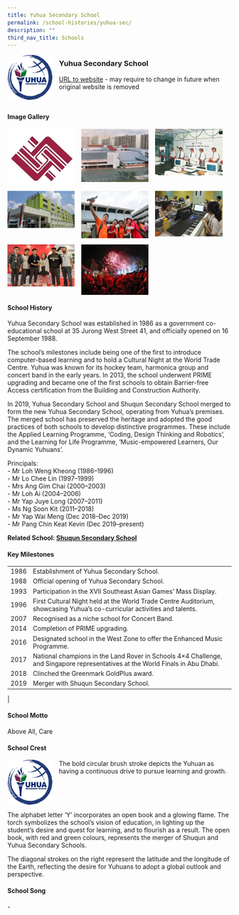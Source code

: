 ```yaml
---
title: Yuhua Secondary School
permalink: /school-histories/yuhua-sec/
description: ""
third_nav_title: Schools
---
```

<img src="/images/yuhuasec1.jpg" style="width:20%;margin-right:15px;" align = "left">

### **Yuhua Secondary School**
[URL to website](https://yuhuasec.moe.edu.sg/) - may require to change in future when original website is removed

<br clear="left">

#### **Image Gallery**

<p><a href="https://staging.d1yxymztqoj7qn.amplifyapp.com/images/yuhuasec2.jpg">  
<img src="/images/yuhuasec2.jpg" style="width:30%;margin-right:15px;" align = "left">
</a></p>

<p><a href="https://staging.d1yxymztqoj7qn.amplifyapp.com/images/yuhuasec3.jpg">  
<img src="/images/yuhuasec3.jpg" style="width:30%;margin-right:15px;" align = "left">
</a></p>

<p><a href="https://staging.d1yxymztqoj7qn.amplifyapp.com/images/yuhuasec4.jpg">  
<img src="/images/yuhuasec4.jpg" style="width:30%;margin-right:15px;" align = "left">
</a></p>

<br clear="left">

<p><a href="https://staging.d1yxymztqoj7qn.amplifyapp.com/images/yuhuasec5.jpg">  
<img src="/images/yuhuasec5.jpg" style="width:30%;margin-right:15px;" align = "left">
</a></p>

<p><a href="https://staging.d1yxymztqoj7qn.amplifyapp.com/images/yuhuasec6.jpg">  
<img src="/images/yuhuasec6.jpg" style="width:30%;margin-right:15px;" align = "left">
</a></p>

<p><a href="https://staging.d1yxymztqoj7qn.amplifyapp.com/images/yuhuasec7.jpg">  
<img src="/images/yuhuasec7.jpg" style="width:30%;margin-right:15px;" align = "left">
</a></p>

<br clear="left">

<p><a href="https://staging.d1yxymztqoj7qn.amplifyapp.com/images/yuhuasec8.jpg">  
<img src="/images/yuhuasec8.jpg" style="width:30%;margin-right:15px;" align = "left">
</a></p>

<p><a href="https://staging.d1yxymztqoj7qn.amplifyapp.com/images/yuhuasec9.jpg">  
<img src="/images/yuhuasec9.jpg" style="width:30%;margin-right:15px;" align = "left">
</a></p>

<br clear="left">

#### **School History**
Yuhua Secondary School was established in 1986 as a government co-educational school at 35 Jurong West Street 41, and officially opened on 16 September 1988.

The school’s milestones include being one of the first to introduce computer-based learning and to hold a Cultural Night at the World Trade Centre. Yuhua was known for its hockey team, harmonica group and concert band in the early years. In 2013, the school underwent PRIME upgrading and became one of the first schools to obtain Barrier-free Access certification from the Building and Construction Authority.

In 2019, Yuhua Secondary School and Shuqun Secondary School merged to form the new Yuhua Secondary School, operating from Yuhua’s premises. The merged school has preserved the heritage and adopted the good practices of both schools to develop distinctive programmes. These include the Applied Learning Programme, ‘Coding, Design Thinking and Robotics’, and the Learning for Life Programme, ‘Music-empowered Learners, Our Dynamic Yuhuans’.

Principals:<br>
\- Mr Loh Weng Kheong (1986–1996)<br>
\- Mr Lo Chee Lin (1997–1999)<br>
\- Mrs Ang Gim Chai (2000–2003)<br>
\- Mr Loh Ai (2004–2006)<br>
\- Mr Yap Juye Long (2007–2011)<br>
\- Ms Ng Soon Kit (2011–2018)<br>
\- Mr Yap Wai Meng (Dec 2018–Dec 2019)<br>
\- Mr Pang Chin Keat Kevin (Dec 2019–present)

**Related School: [Shuqun Secondary School](https://staging.d1yxymztqoj7qn.amplifyapp.com/school-histories/shuqun-sec/)**

#### **Key Milestones**

|  |  |
|:---:|---|
| 1986 | Establishment of Yuhua Secondary School. |
| 1988 | Official opening of Yuhua Secondary School. |
| 1993 | Participation in the XVII Southeast Asian Games’ Mass Display. |
| 1996 | First Cultural Night held at the World Trade Centre Auditorium, showcasing Yuhua’s co-curricular activities and talents. |
| 2007 | Recognised as a niche school for Concert Band. |
| 2014 | Completion of PRIME upgrading. |
| 2016 | Designated school in the West Zone to offer the Enhanced Music Programme. |
| 2017 | National champions in the Land Rover in Schools 4×4 Challenge, and Singapore representatives at the World Finals in Abu Dhabi. |
| 2018 | Clinched the Greenmark GoldPlus award. |
| 2019 | Merger with Shuqun Secondary School. |
|

#### **School Motto**
Above All, Care

#### **School Crest**
<img src="/images/yuhuasec1.jpg" style="width:20%;margin-right:15px;" align = "left">

The bold circular brush stroke depicts the Yuhuan as having a continuous drive to pursue learning and growth.

<br clear="left">

The alphabet letter ‘Y’ incorporates an open book and a glowing flame. The torch symbolizes the school’s vision of education, in lighting up the student’s desire and quest for learning, and to flourish as a result. The open book, with red and green colours, represents the merger of Shuqun and Yuhua Secondary Schools.

The diagonal strokes on the right represent the latitude and the longitude of the Earth, reflecting the desire for Yuhuans to adopt a global outlook and perspective.

#### **School Song**
\-